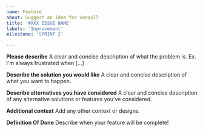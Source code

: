 ```yaml
---
name: Feature
about: Suggest an idea for Seaqull
title: '#XXX ISSUE NAME'
labels: 'Improvement'
milestone: 'SPRINT 2'

---
```


**Please describe**
A clear and concise description of what the problem is. Ex. I'm always frustrated when [...]

**Describe the solution you would like**
A clear and concise description of what you want to happen.

**Describe alternatives you have considered**
A clear and concise description of any alternative solutions or features you've considered.

**Additional context**
Add any other context or designs.

**Definition Of Done**
Describe when your feature will be complete!
